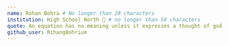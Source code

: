 ```yaml
---
name: Rohan Bohra # No longer than 28 characters
institution: High School North 🚩 # no longer than 58 characters
quote: An equation has no meaning unless it expresses a thought of god # no longer than 100 characters, avoid using quotes(") to guarantee the format remains the same.
github_user: RihangBohrium
---
```

